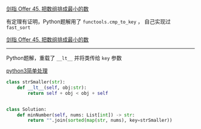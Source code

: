 [剑指 Offer 45. 把数组排成最小的数](https://leetcode-cn.com/problems/ba-shu-zu-pai-cheng-zui-xiao-de-shu-lcof/)

有定理有证明，Python题解用了 `functools.cmp_to_key` ， 自己实现过 `fast_sort`

[剑指 Offer 45. 把数组排成最小的数](https://leetcode-cn.com/problems/ba-shu-zu-pai-cheng-zui-xiao-de-shu-lcof/)




---

Python题解，重载了 `__lt__` 并将类传给 `key` 参数

[python3简单处理](https://leetcode-cn.com/problems/ba-shu-zu-pai-cheng-zui-xiao-de-shu-lcof/solution/python3jian-dan-chu-li-by-bigkjp97/)

```python
class strSmaller(str):
    def __lt__(self, obj:str):
        return self + obj < obj + self


class Solution:
    def minNumber(self, nums: List[int]) -> str:
        return "".join(sorted(map(str, nums), key=strSmaller))
```

